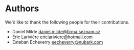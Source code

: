 Authors
=======
We'd like to thank the following people for their contributions.


- Daniel Milde <daniel.milde@firma.seznam.cz>
- Éric Larivière <ericlariviere@hotmail.com>
- Esteban Echeverry <eecheverry@nubark.com>
